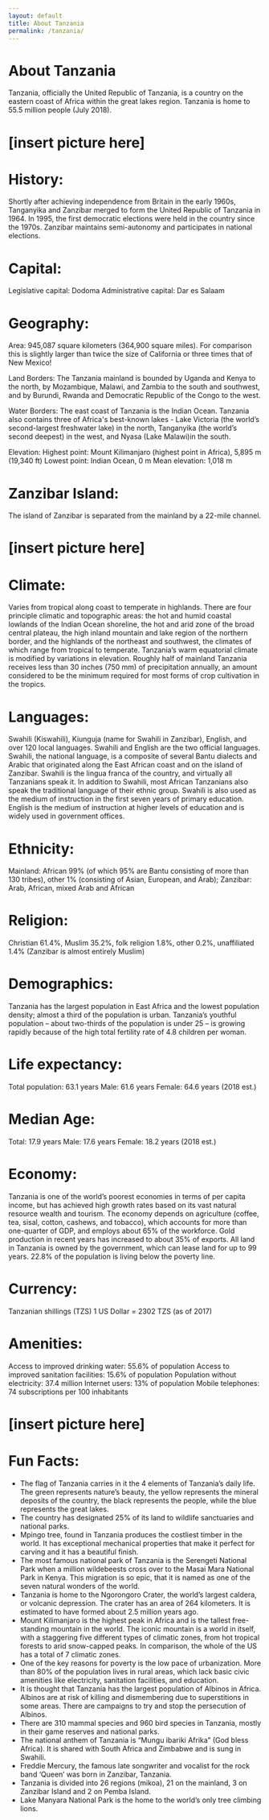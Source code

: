 ```yaml
---
layout: default
title: About Tanzania
permalink: /tanzania/
---
```


# About Tanzania

Tanzania, officially the United Republic of Tanzania, is a country on the eastern coast of Africa within the great lakes region. Tanzania is home to 55.5 million people (July 2018).

# [insert picture here]

# History: 
Shortly after achieving independence from Britain in the early 1960s, Tanganyika and Zanzibar merged to form the United Republic of Tanzania in 1964. In 1995, the first democratic elections were held in the country since the 1970s. Zanzibar maintains semi-autonomy and participates in national elections. 

# Capital:
Legislative capital: Dodoma
Administrative capital: Dar es Salaam

# Geography:
Area: 945,087 square kilometers (364,900 square miles). For comparison this is slightly larger than twice the size of California or three times that of New Mexico!

Land Borders: The Tanzania mainland is bounded by Uganda and Kenya to the north, by Mozambique, Malawi, and Zambia to the south and southwest, and by Burundi, Rwanda and Democratic Republic of the Congo to the west. 

Water Borders: The east coast of Tanzania is the Indian Ocean. Tanzania also contains three of Africa's best-known lakes - Lake Victoria (the world’s second-largest freshwater lake) in the north, Tanganyika (the world’s second deepest) in the west, and Nyasa (Lake Malawi)in the south. 

Elevation:
Highest point: Mount Kilimanjaro (highest point in Africa), 5,895 m (19,340 ft)
Lowest point: Indian Ocean, 0 m
Mean elevation: 1,018 m 

# Zanzibar Island:

The island of Zanzibar is separated from the mainland by a 22-mile channel.

# [insert picture here]

# Climate:
Varies from tropical along coast to temperate in highlands. There are four principle climatic and topographic areas: the hot and humid coastal lowlands of the Indian Ocean shoreline, the hot and arid zone of the broad central plateau, the high inland mountain and lake region of the northern border, and the highlands of the northeast and southwest, the climates of which range from tropical to temperate. Tanzania’s warm equatorial climate is modified by variations in elevation. Roughly half of mainland Tanzania receives less than 30 inches (750 mm) of precipitation annually, an amount considered to be the minimum required for most forms of crop cultivation in the tropics.

# Languages:
Swahili (Kiswahili), Kiunguja (name for Swahili in Zanzibar), English, and over 120 local languages. Swahili and English are the two official languages. Swahili, the national language, is a composite of several Bantu dialects and Arabic that originated along the East African coast and on the island of Zanzibar. Swahili is the lingua franca of the country, and virtually all Tanzanians speak it. In addition to Swahili, most African Tanzanians also speak the traditional language of their ethnic group. Swahili is also used as the medium of instruction in the first seven years of primary education. English is the medium of instruction at higher levels of education and is widely used in government offices.

# Ethnicity:
Mainland: African 99% (of which 95% are Bantu consisting of more than 130 tribes), other 1% (consisting of Asian, European, and Arab); 
Zanzibar: Arab, African, mixed Arab and African

# Religion:
Christian 61.4%, Muslim 35.2%, folk religion 1.8%, other 0.2%, unaffiliated 1.4% (Zanzibar is almost entirely Muslim)

# Demographics:
Tanzania has the largest population in East Africa and the lowest population density; almost a third of the population is urban. Tanzania’s youthful population – about two-thirds of the population is under 25 – is growing rapidly because of the high total fertility rate of 4.8 children per woman.

# Life expectancy:
Total population: 63.1 years 
Male: 61.6 years 
Female: 64.6 years (2018 est.)

# Median Age:
Total: 17.9 years 
Male: 17.6 years 
Female: 18.2 years (2018 est.)

# Economy: 
Tanzania is one of the world’s poorest economies in terms of per capita income, but has achieved high growth rates based on its vast natural resource wealth and tourism. The economy depends on agriculture (coffee, tea, sisal, cotton, cashews, and tobacco), which accounts for more than one-quarter of GDP, and employs about 65% of the workforce. Gold production in recent years has increased to about 35% of exports. All land in Tanzania is owned by the government, which can lease land for up to 99 years. 22.8% of the population is living below the poverty line.

# Currency:
Tanzanian shillings (TZS)
1 US Dollar = 2302 TZS (as of 2017)

# Amenities:
Access to improved drinking water: 55.6% of population
Access to improved sanitation facilities: 15.6% of population
Population without electricity: 37.4 million
Internet users: 13% of population
Mobile telephones: 74 subscriptions per 100 inhabitants

# [insert picture here]

# Fun Facts:
* The flag of Tanzania carries in it the 4 elements of Tanzania’s daily life. The green represents nature’s beauty, the yellow represents the mineral deposits of the country, the black represents the people, while the blue represents the great lakes.
* The country has designated 25% of its land to wildlife sanctuaries and national parks. 
* Mpingo tree, found in Tanzania produces the costliest timber in the world. It has exceptional mechanical properties that make it perfect for carving and it has a beautiful finish.
* The most famous national park of Tanzania is the Serengeti National Park when a million wildebeests cross over to the Masai Mara National Park in Kenya. This migration is so epic, that it is named as one of the seven natural wonders of the world.
* Tanzania is home to the Ngorongoro Crater, the world’s largest caldera, or volcanic depression. The crater has an area of 264 kilometers. It is estimated to have formed about 2.5 million years ago.
* Mount Kilimanjaro is the highest peak in Africa and is the tallest free-standing mountain in the world. The iconic mountain is a world in itself, with a staggering five different types of climatic zones, from hot tropical forests to arid snow-capped peaks. In comparison, the whole of the US has a total of 7 climatic zones.
* One of the key reasons for poverty is the low pace of urbanization. More than 80% of the population lives in rural areas, which lack basic civic amenities like electricity, sanitation facilities, and education.
* It is thought that Tanzania has the largest population of Albinos in Africa. Albinos are at risk of killing and dismembering due to superstitions in some areas. There are campaigns to try and stop the persecution of Albinos.
* There are 310 mammal species and 960 bird species in Tanzania, mostly in their game reserves and national parks.
* The national anthem of Tanzania is “Mungu ibariki Afrika” (God bless Africa). It is shared with South Africa and Zimbabwe and is sung in Swahili.
* Freddie Mercury, the famous late songwriter and vocalist for the rock band ‘Queen’ was born in Zanzibar, Tanzania.
* Tanzania is divided into 26 regions (mikoa), 21 on the mainland, 3 on Zanzibar Island and 2 on Pemba Island.
* Lake Manyara National Park is the home to the world’s only tree climbing lions.

